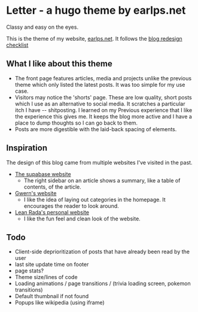 # Letter - a hugo theme by earlps.net

Classy and easy on the eyes.

This is the theme of my website, [earlps.net](https://earlps.net).
It follows the [blog redesign checklist](https://earlps.net/2023/11/12/blog-redesign-checklist.html)

## What I like about this theme

- The front page features articles, media and projects unlike the previous theme which only listed the latest posts. It was too simple for my use case.
- Visitors may notice the 'shorts' page. These are low quality, short posts which I use as an alternative to social media. It scratches a particular itch I have -- shitposting. I learned on my Previous experience that I like the experience this gives me. It keeps the blog more active and I have a place to dump thoughts so I can go back to them.
- Posts are more digestible with the laid-back spacing of elements.

## Inspiration

The design of this blog came from multiple websites I've visited in the past.

- [The supabase website](https://supabase.com/blog/ga-week-summary#more-updates)
    - The right sidebar on an article shows a summary, like a table of contents, of the article.
- [Gwern's website](https://gwern.net/)
    - I like the idea of laying out categories in the homepage. It encourages the reader to look around.
- [Lean Rada's personal website](https://leanrada.com/)
    - I like the fun feel and clean look of the website.

## Todo

- Client-side deprioritization of posts that have already been read by the user
- last site update time on footer
- page stats?
- Theme size/lines of code
- Loading animations / page transitions / (trivia loading screen, pokemon transitions)
- Default thumbnail if not found
- Popups like wikipedia (using iframe)
